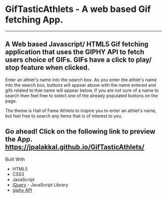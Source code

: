 # GifTasticAthlets - A web based Gif fetching App.

----
A Web based Javascript/ HTML5 Gif fetching application that uses the GIPHY API to fetch users choice of GIFs. GIFs have a click to play/ stop feature when clicked.
----

Enter an athlet's name into the search box.
As you enter the athlet's name into the search box, buttons will appear above with the name entered and gifs related to that name will appear below.
If you are not sure of a name to search then feel free to select one of the already populated buttons on the page.

The theme is Hall of Fame Athlets to inspire you to enter an athlet's name, but feel free to search any items that is of interest to you.

Go ahead! Click on the following link to preview the App.  
https://jpalakkal.github.io/GifTasticAthlets/
-------

Built With
* HTML5
* CSS3
* JavaScript 
* [jQuery](https://api.jquery.com/) - JavaScript Library
* [giphy API](https://developers.giphy.com/docs/) 
